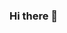 ### Hi there 👋

<!--
**BeAce/BeAce** is a ✨ _special_ ✨ repository because its `README.md` (this file) appears on your GitHub profile.

Here are some ideas to get you started:

- 🔭 I’m currently working on bytedance
- 🌱 I’m currently learning webgl,graphic
- 💬 Ask me about anything
- 📫 How to reach me: beaceshimin@gmail.com
-->
